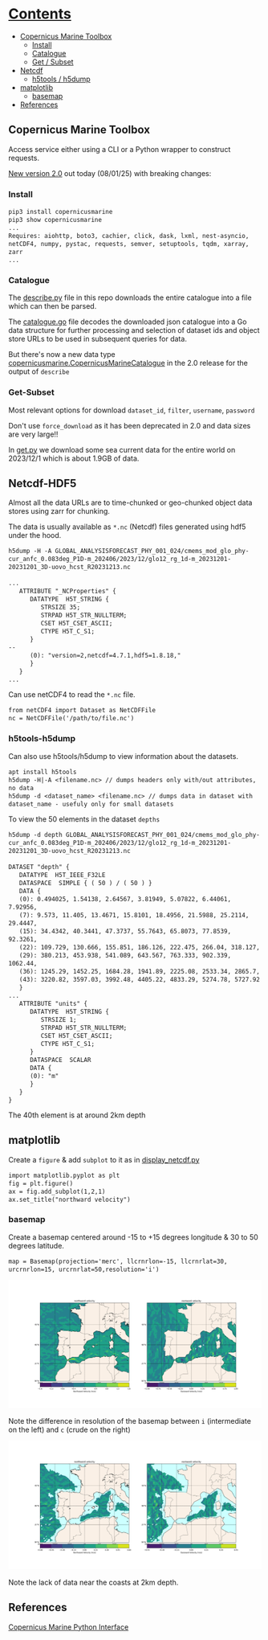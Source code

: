 # [Contents](#Contents)
- [Copernicus Marine Toolbox](#Copernicus-Marine-Toolbox)
  - [Install](#install)
  - [Catalogue](#catalogue)
  - [Get / Subset](#get-subset)
- [Netcdf](#netcdf)
  - [h5tools / h5dump](#h5tools)
- [matplotlib](#matplotlib)
  - [basemap](#basemap)
- [References](#references)

## Copernicus Marine Toolbox

Access service either using a CLI or a Python wrapper to construct requests.

[New version 2.0](https://help.marine.copernicus.eu/en/articles/9978784-what-s-new-in-version-2-0-0-of-the-copernicus-marine-toolbox) out today (08/01/25) with breaking changes:


### Install 
```
pip3 install copernicusmarine
pip3 show copernicusmarine
...
Requires: aiohttp, boto3, cachier, click, dask, lxml, nest-asyncio, netCDF4, numpy, pystac, requests, semver, setuptools, tqdm, xarray, zarr
...
```

### Catalogue

The [describe.py](/copernicus_marine/describe.py) file in this repo downloads the entire catalogue into a file which can then be parsed.

The [catalogue.go](/copernicus_marine/catalogue.go) file decodes the downloaded json catalogue into a Go data structure for further processing and selection of dataset ids and object store URLs to be used in subsequent queries for data.

But there's now a new data type [copernicusmarine.CopernicusMarineCatalogue](https://toolbox-docs.marine.copernicus.eu/en/pre-releases-2.0.0a4/response-types.html#copernicusmarine.CopernicusMarineCatalogue) in the 2.0 release for the output of `describe`

### Get-Subset

Most relevant options for download `dataset_id`, `filter`, `username`, `password`

Don't use `force_download` as it has been deprecated in 2.0 and data sizes are very large!!

In [get.py](/copernicus_marine/get.py) we download some sea current data for the entire world on 2023/12/1 which is about 1.9GB of data.

## Netcdf-HDF5

Almost all the data URLs are to time-chunked or geo-chunked object data stores using zarr for chunking. 

The data is usually available as `*.nc` (Netcdf) files generated using hdf5 under the hood.

```
h5dump -H -A GLOBAL_ANALYSISFORECAST_PHY_001_024/cmems_mod_glo_phy-cur_anfc_0.083deg_P1D-m_202406/2023/12/glo12_rg_1d-m_20231201-20231201_3D-uovo_hcst_R20231213.nc

...
   ATTRIBUTE "_NCProperties" {
      DATATYPE  H5T_STRING {
         STRSIZE 35;
         STRPAD H5T_STR_NULLTERM;
         CSET H5T_CSET_ASCII;
         CTYPE H5T_C_S1;
      }
--
      (0): "version=2,netcdf=4.7.1,hdf5=1.8.18,"
      }
   }
...
```

Can use netCDF4 to read the `*.nc` file. 

``` 
from netCDF4 import Dataset as NetCDFFile
nc = NetCDFFile('/path/to/file.nc')

```

### h5tools-h5dump

Can also use h5tools/h5dump to view information about the datasets.  

```
apt install h5tools
h5dump -H|-A <filename.nc> // dumps headers only with/out attributes, no data
h5dump -d <dataset_name> <filename.nc> // dumps data in dataset with dataset_name - usefuly only for small datasets
```

To view the 50 elements in the dataset `depths`

```
h5dump -d depth GLOBAL_ANALYSISFORECAST_PHY_001_024/cmems_mod_glo_phy-cur_anfc_0.083deg_P1D-m_202406/2023/12/glo12_rg_1d-m_20231201-20231201_3D-uovo_hcst_R20231213.nc

DATASET "depth" {            
   DATATYPE  H5T_IEEE_F32LE
   DATASPACE  SIMPLE { ( 50 ) / ( 50 ) }
   DATA {                     
   (0): 0.494025, 1.54138, 2.64567, 3.81949, 5.07822, 6.44061, 7.92956,
   (7): 9.573, 11.405, 13.4671, 15.8101, 18.4956, 21.5988, 25.2114, 29.4447,
   (15): 34.4342, 40.3441, 47.3737, 55.7643, 65.8073, 77.8539, 92.3261,
   (22): 109.729, 130.666, 155.851, 186.126, 222.475, 266.04, 318.127,
   (29): 380.213, 453.938, 541.089, 643.567, 763.333, 902.339, 1062.44,
   (36): 1245.29, 1452.25, 1684.28, 1941.89, 2225.08, 2533.34, 2865.7,
   (43): 3220.82, 3597.03, 3992.48, 4405.22, 4833.29, 5274.78, 5727.92
   }
...
   ATTRIBUTE "units" {
      DATATYPE  H5T_STRING {
         STRSIZE 1;
         STRPAD H5T_STR_NULLTERM;
         CSET H5T_CSET_ASCII;
         CTYPE H5T_C_S1;
      }
      DATASPACE  SCALAR
      DATA {
      (0): "m"
      }
   }
}

``` 

The 40th element is at around 2km depth

## matplotlib

Create a `figure` & add `subplot` to it as in [display_netcdf.py](/copernicus_marine/display_netcdf.py)

```
import matplotlib.pyplot as plt
fig = plt.figure()
ax = fig.add_subplot(1,2,1)
ax.set_title("northward velocity")
```
### basemap

Create a basemap centered around -15 to +15 degrees longitude & 30 to 50 degrees latitude.

```
map = Basemap(projection='merc', llcrnrlon=-15, llcrnrlat=30, urcrnrlon=15, urcrnrlat=50,resolution='i')
```

![Currents at surface](/copernicus_marine/currents_0.png)

Note the difference in resolution of the basemap between `i` (intermediate on the left) and `c` (crude on the right)

![Currents at 2km depth](/copernicus_marine/currents_40.png)

Note the lack of data near the coasts at 2km depth.

## References 

[Copernicus Marine Python Interface](https://toolbox-docs.marine.copernicus.eu/en/pre-releases-2.0.0a4/python-interface.html)
